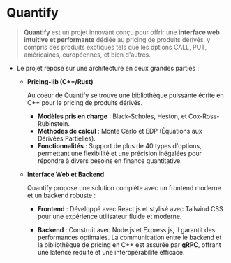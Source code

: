 # Quantify

> **Quantify** est un projet innovant conçu pour offrir une **interface web intuitive et performante** dédiée au pricing de produits dérivés, y compris des produits exotiques tels que les options CALL, PUT, américaines, européennes, et bien d'autres.

-   Le projet repose sur une architecture en deux grandes parties :

    -   **Pricing-lib (C++/Rust)**

        Au coeur de Quantify se trouve une bibliothèque puissante écrite en C++ pour le pricing de produits dérivés.

        -   **Modèles pris en charge** : Black-Scholes, Heston, et Cox-Ross-Rubinstein.
        -   **Méthodes de calcul** : Monte Carlo et EDP (Équations aux Dérivées Partielles).
        -   **Fonctionnalités** : Support de plus de 40 types d'options, permettant une flexibilité et une précision inégalées pour répondre à divers besoins en finance quantitative.

    -   **Interface Web et Backend**

        Quantify propose une solution complète avec un frontend moderne et un backend robuste :

        -   **Frontend** : Développé avec React.js et stylisé avec Tailwind CSS pour une expérience utilisateur fluide et moderne.

        -   **Backend** : Construit avec Node.js et Express.js, il garantit des performances optimales. La communication entre le backend et la bibliothèque de pricing en C++ est assurée par **gRPC**, offrant une latence réduite et une interopérabilité efficace.
